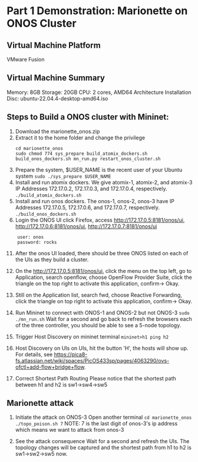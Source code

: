 # Part 1 Demonstration: Marionette on ONOS Cluster
## Virtual Machine Platform
VMware Fusion
## Virtual Machine Summary
Memory: 8GB
Storage: 20GB
CPU: 2 cores, AMD64 Architecture
Installation Disc: ubuntu-22.04.4-desktop-amd64.iso

## Steps to Build a ONOS cluster with Mininet:
1. Download the marionette_onos.zip
2. Extract it to the home folder and change the privilege
   ```
   cd marionette_onos
   sudo chmod 774 sys_prepare build_atomix_dockers.sh build_onos_dockers.sh mn_run.py restart_onos_cluster.sh
   ```
4. Prepare the system, $USER_NAME is the recent user of your Ubuntu system
   ```sudo ./sys_prepare $USER_NAME```
6. Install and run atomix dockers. We give atomix-1, atomix-2, and atomix-3 IP Addresses 172.17.0.2, 172.17.0.3, and 172.17.0.4, respectively.
   ```./build_atomix_dockers.sh```
8. Install and run onos dockers. The onos-1, onos-2, onos-3 have IP Addresses 172.17.0.5, 172.17.0.6, and 172.17.0.7, respectively.
   ```./build_onos_dockers.sh```
10. Login the ONOS UI
click Firefox, access http://172.17.0.5:8181/onos/ui, http://172.17.0.6:8181/onos/ui, http://172.17.0.7:8181/onos/ui
```
    user: onos
    password: rocks
```
11. After the onos UI loaded, there should be three ONOS listed on each of the UIs as they build a cluster.
12. On the http://172.17.0.5:8181/onos/ui, click the menu on the top left, go to Application, search openflow, choose OpenFlow Provider Suite, click the triangle on the top right to activate this application, confirm-> Okay.
13. Still on the Application list, search fwd, choose Reactive Forwarding, click the triangle on top right to activate this application, confirm-> Okay.

14. Run Mininet to connect with ONOS-1 and ONOS-2 but not ONOS-3
    ```sudo ./mn_run.sh```
Wait for a second and go back to refresh the browsers each of the three controller, you should be able to see a 5-node topology. 
16. Trigger Host Discovery
    on mininet terminal
    ```mininet>h1 ping h2```
18. Host Discovery on UIs
    on UIs, hit the button 'H', the hosts will show up. For details, see https://pica8-fs.atlassian.net/wiki/spaces/PicOS433sp/pages/4063290/ovs-ofctl+add-flow+bridge+flow.
19. Correct Shortest Path Routing
Please notice that the shortest path between h1 and h2 is sw1->sw4->sw5

## Marionette attack
1. Initiate the attack on ONOS-3
   Open another terminal
   ```cd marionette_onos```
   ```./topo_poison.sh 7```
NOTE: 7 is the last digit of onos-3's ip address which means we want to attack from onos-3

3. See the attack consequence
Wait for a second and refresh the UIs. 
The topology changes will be captured and the shortest path from h1 to h2 is sw1->sw2->sw5 now.



